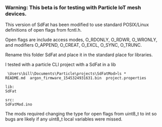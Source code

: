 ### Warning: This beta is for testing with Particle IoT mesh devices.

This version of SdFat has been modified to use standard POSIX/Linux 
definitions of open flags from fcntl.h.

Open flags are include access modes, O_RDONLY, O_RDWR, O_WRONLY, and modifiers
O_APPEND, O_CREAT, O_EXCL, O_SYNC, O_TRUNC.

Rename this folder SdFat and place it in the standard place for libraries.

I tested with a particle CLI project with a SdFat in a lib

```
 \Users\bill\Documents\Particle\projects\SdFatMod>ls *
README.md  argon_firmware_1545324931631.bin  project.properties

lib:
SdFat

src:
SdFatMod.ino
```

The mods required changing the type for open flags from uint8_t to int so
bugs are likely if any uint8_t local variables were missed.


